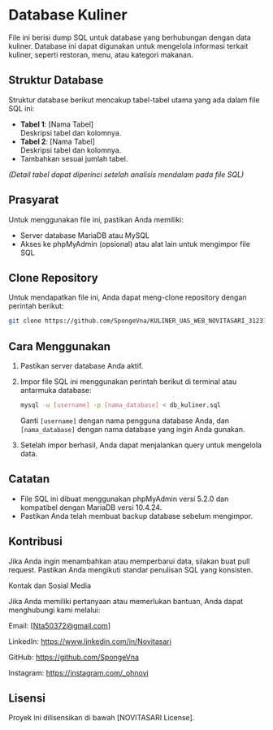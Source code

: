 # Database Kuliner

File ini berisi dump SQL untuk database yang berhubungan dengan data kuliner. Database ini dapat digunakan untuk mengelola informasi terkait kuliner, seperti restoran, menu, atau kategori makanan.

## Struktur Database

Struktur database berikut mencakup tabel-tabel utama yang ada dalam file SQL ini:

- **Tabel 1**: [Nama Tabel]  
  Deskripsi tabel dan kolomnya.
- **Tabel 2**: [Nama Tabel]  
  Deskripsi tabel dan kolomnya.
- Tambahkan sesuai jumlah tabel.

*(Detail tabel dapat diperinci setelah analisis mendalam pada file SQL)*

## Prasyarat

Untuk menggunakan file ini, pastikan Anda memiliki:

- Server database MariaDB atau MySQL
- Akses ke phpMyAdmin (opsional) atau alat lain untuk mengimpor file SQL

## Clone Repository

Untuk mendapatkan file ini, Anda dapat meng-clone repository dengan perintah berikut:

```bash
git clone https://github.com/SpongeVna/KULINER_UAS_WEB_NOVITASARI_312310082.git
```

## Cara Menggunakan

1. Pastikan server database Anda aktif.
2. Impor file SQL ini menggunakan perintah berikut di terminal atau antarmuka database:

   ```bash
   mysql -u [username] -p [nama_database] < db_kuliner.sql
   ```

   Ganti `[username]` dengan nama pengguna database Anda, dan `[nama_database]` dengan nama database yang ingin Anda gunakan.

3. Setelah impor berhasil, Anda dapat menjalankan query untuk mengelola data.

## Catatan

- File SQL ini dibuat menggunakan phpMyAdmin versi 5.2.0 dan kompatibel dengan MariaDB versi 10.4.24.
- Pastikan Anda telah membuat backup database sebelum mengimpor.

## Kontribusi

Jika Anda ingin menambahkan atau memperbarui data, silakan buat pull request. Pastikan Anda mengikuti standar penulisan SQL yang konsisten.

Kontak dan Sosial Media

Jika Anda memiliki pertanyaan atau memerlukan bantuan, Anda dapat menghubungi kami melalui:

Email: [Nta50372@gmail.com]

LinkedIn: https://www.linkedin.com/in/Novitasari

GitHub: https://github.com/SpongeVna

Instagram: https://instagram.com/_ohnovi

## Lisensi

Proyek ini dilisensikan di bawah [NOVITASARI License].

